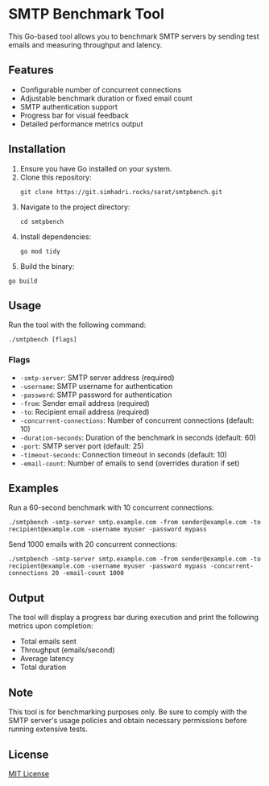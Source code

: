 # SMTP Benchmark Tool

This Go-based tool allows you to benchmark SMTP servers by sending test emails and measuring throughput and latency.

## Features

- Configurable number of concurrent connections
- Adjustable benchmark duration or fixed email count
- SMTP authentication support
- Progress bar for visual feedback
- Detailed performance metrics output

## Installation

1. Ensure you have Go installed on your system.
2. Clone this repository:
   ```
   git clone https://git.simhadri.rocks/sarat/smtpbench.git
   ```
3. Navigate to the project directory:
   ```
   cd smtpbench
   ```
4. Install dependencies:
   ```
   go mod tidy
   ```
5. Build the binary:
  ```
  go build
  ```

## Usage

Run the tool with the following command:

```
./smtpbench [flags]
```

### Flags

- `-smtp-server`: SMTP server address (required)
- `-username`: SMTP username for authentication
- `-password`: SMTP password for authentication
- `-from`: Sender email address (required)
- `-to`: Recipient email address (required)
- `-concurrent-connections`: Number of concurrent connections (default: 10)
- `-duration-seconds`: Duration of the benchmark in seconds (default: 60)
- `-port`: SMTP server port (default: 25)
- `-timeout-seconds`: Connection timeout in seconds (default: 10)
- `-email-count`: Number of emails to send (overrides duration if set)

## Examples

Run a 60-second benchmark with 10 concurrent connections:
```
./smtpbench -smtp-server smtp.example.com -from sender@example.com -to recipient@example.com -username myuser -password mypass
```

Send 1000 emails with 20 concurrent connections:
```
./smtpbench -smtp-server smtp.example.com -from sender@example.com -to recipient@example.com -username myuser -password mypass -concurrent-connections 20 -email-count 1000
```

## Output

The tool will display a progress bar during execution and print the following metrics upon completion:

- Total emails sent
- Throughput (emails/second)
- Average latency
- Total duration

## Note

This tool is for benchmarking purposes only. Be sure to comply with the SMTP server's usage policies and obtain necessary permissions before running extensive tests.

## License

[MIT License](LICENSE)
